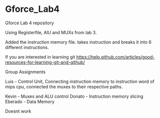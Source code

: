 # Gforce_Lab4
Gforce Lab 4 repository

Using Registerfile, AlU and MUXs from lab 3.

Added the instruction memory file. takes instruction and breaks it into 6 different instructions.

If you are interested in learning git
https://help.github.com/articles/good-resources-for-learning-git-and-github/



Group Assignments

Luis - Control Unit, Connecting instruction memory to instruction word of mips cpu, connected the muxes to their respective paths.

Kevin - Muxes and ALU control
Donato - Instruction memory slicing
Eberado - Data Memory



Doesnt work
